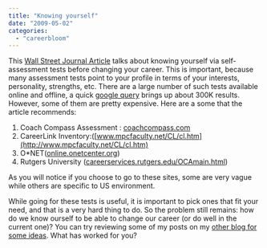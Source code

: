 ```yaml
---
title: "Knowing yourself"
date: "2009-05-02"
categories: 
  - "careerbloom"
---
```


This [Wall Street Journal Article](http://online.wsj.com/article/SB124010016486632137.html) talks about knowing yourself via self-assessment tests before changing your career. This is important, because many assessment tests point to your profile in terms of your interests, personality, strengths, etc. There are a large number of such tests available online and offline, a quick [google query](http://www.google.com/#hl=en&q=self+assessment+career+test) brings up about 300K results. However, some of them are pretty expensive. Here are a some that the article recommends:

1. Coach Compass Assessment : [coachcompass.com](http://www.coachcompass.com/)
2. CareerLink Inventory:([www.mpcfaculty.net/CL/cl.htm](http://www.mpcfaculty.net/CL/cl.htm)
3. O\*NET([online.onetcenter.org](http://www.online.onetcenter.org/))
4. Rutgers University ([careerservices.rutgers.edu/OCAmain.html](http://www.careerservices.rutgers.edu/OCAmain.html))

As you will notice if you choose to go to these sites, some are very vague while others are specific to US environment.

While going for these tests is useful, it is important to pick ones that fit your need, and that is a very hard thing to do. So the problem still remains: how do we know ourself to be able to change our career (or do well in the current one)? You can try reviewing some of my posts on my [other blog for some ideas](http://careermanagement.wordpress.com/category/students/counseling/). What has worked for you?
